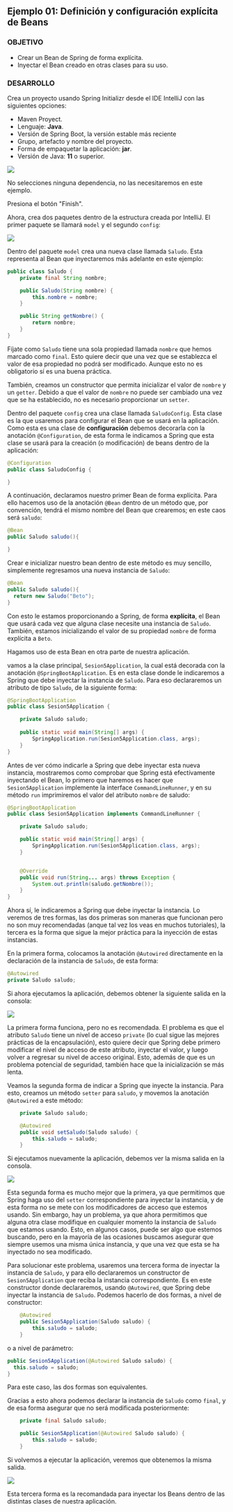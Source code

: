 ## Ejemplo 01: Definición y configuración explícita de Beans

### OBJETIVO

- Crear un Bean de Spring de forma explícita.
- Inyectar el Bean creado en otras clases para su uso.


### DESARROLLO

Crea un proyecto usando Spring Initializr desde el IDE IntelliJ con las siguientes opciones:

  - Maven Proyect.
  - Lenguaje: **Java**.
  - Versión de Spring Boot, la versión estable más reciente
  - Grupo, artefacto y nombre del proyecto.
  - Forma de empaquetar la aplicación: **jar**.
  - Versión de Java: **11** o superior.

![](img/img_001.png)

No selecciones ninguna dependencia, no las necesitaremos en este ejemplo.

Presiona el botón "Finish".

Ahora, crea dos paquetes dentro de la estructura creada por IntelliJ. El primer paquete se llamará `model` y el segundo `config`:

![](img/img_002.png)

Dentro del paquete `model` crea una nueva clase llamada `Saludo`. Esta representa al Bean que inyectaremos más adelante en este ejemplo:

```java
public class Saludo {
    private final String nombre;

    public Saludo(String nombre) {
        this.nombre = nombre;
    }

    public String getNombre() {
        return nombre;
    }
}
```

Fíjate como `Saludo` tiene una sola propiedad llamada `nombre` que hemos marcado como `final`. Esto quiere decir que una vez que se establezca el valor de esa propiedad no podrá ser modificado. Aunque esto no es obligatorio sí es una buena práctica.

También, creamos un constructor que permita inicializar el valor de `nombre` y un `getter`. Debido a que el valor de `nombre` no puede ser cambiado una vez que se ha establecido, no es necesario proporcionar un `setter`.

Dentro del paquete `config` crea una clase llamada `SaludoConfig`. Esta clase es la que usaremos para configurar el Bean que se usará en la aplicación. Como esta es una clase de **configuración** debemos decorarla con la anotación `@Configuration`, de esta forma le indicamos a Spring que esta clase se usará para la creación (o modificación) de beans dentro de la aplicación:

```java
@Configuration
public class SaludoConfig {

}
```

A continuación, declaramos nuestro primer Bean de forma explícita. Para ello hacemos uso de la anotación `@Bean` dentro de un método que, por convención, tendrá el mismo nombre del Bean que crearemos; en este caos será `saludo`:

```java
@Bean
public Saludo saludo(){

}
```

Crear e inicializar nuestro bean dentro de este método es muy sencillo, simplemente regresamos una nueva instancia de `Saludo`:

```java
@Bean
public Saludo saludo(){
  return new Saludo("Beto");
}
```

Con esto le estamos proporcionando a Spring, de forma **explícita**, el Bean que usará cada vez que alguna clase necesite una instancia de `Saludo`. También, estamos inicializando el valor de su propiedad `nombre` de forma explícita a `Beto`.

Hagamos uso de esta Bean en otra parte de nuestra aplicación.

vamos a la clase principal, `Sesion5Application`, la cual está decorada con la anotación `@SpringBootApplication`. Es en esta clase donde le indicaremos a Spring que debe inyectar la instancia de `Saludo`. Para eso declararemos un atributo de tipo `Saludo`, de la siguiente forma:

```java
@SpringBootApplication
public class Sesion5Application {

    private Saludo saludo;
    
    public static void main(String[] args) {
        SpringApplication.run(Sesion5Application.class, args);
    }   
}
```

Antes de ver cómo indicarle a Spring que debe inyectar esta nueva instancia, mostraremos como comprobar que Spring está efectívamente inyectando el Bean, lo primero que haremos es hacer que `Sesion5Application` implemente la interface `CommandLineRunner`, y en su método `run` imprimiremos el valor del atributo `nombre` de saludo:

```java
@SpringBootApplication
public class Sesion5Application implements CommandLineRunner {

    private Saludo saludo;

    public static void main(String[] args) {
        SpringApplication.run(Sesion5Application.class, args);
    }


	@Override
	public void run(String... args) throws Exception {
		System.out.println(saludo.getNombre());
	}
}
```

Ahora sí, le indicaremos a Spring que debe inyectar la instancia. Lo veremos de tres formas, las dos primeras son maneras que funcionan pero no son muy recomendadas (anque tal vez los veas en muchos tutoriales), la tercera es la forma que sigue la mejor práctica para la inyección de estas instancias.

En la primera forma, colocamos la anotación `@Autowired` directamente en la declaración de la instancia de `Saludo`, de esta forma:

```java
@Autowired
private Saludo saludo;
```

Si ahora ejecutamos la aplicación, debemos obtener la siguiente salida en la consola:

![](img/img_003.png)

La primera forma funciona, pero no es recomendada. El problema es que el atributo `Saludo` tiene un nivel de acceso `private` (lo cual sigue las mejores prácticas de la encapsulación), esto quiere decir que Spring debe primero modificar el nivel de acceso de este atributo, inyectar el valor, y luego volver a regresar su nivel de acceso original. Esto, además de que es un problema potencial de seguridad, también hace que la inicialización se más lenta.

Veamos la segunda forma de indicar a Spring que inyecte la instancia. Para esto, creamos un método `setter` para `saludo`, y movemos la anotación `@Autowired` a este método:

```java
    private Saludo saludo;

    @Autowired
    public void setSaludo(Saludo saludo) {
        this.saludo = saludo;
    }
```

Si ejecutamos nuevamente la aplicación, debemos ver la misma salida en la consola. 

![](img/img_003.png)

Esta segunda forma es mucho mejor que la primera, ya que permitimos que Spring haga uso del `setter` correspondiente para inyectar la instancia, y de esta forma no se mete con los modificadores de acceso que estemos usando. Sin embargo, hay un problema, ya que ahora permitimos que alguna otra clase modifique en cualquier momento la instancia de `Saludo` que estamos usando. Esto, en algunos casos, puede ser algo que estemos buscando, pero en la mayoría de las ocasiones buscamos asegurar que siempre usemos una misma única instancia, y que una vez que esta se ha inyectado no sea modificado. 

Para solucionar este problema, usaremos una tercera forma de inyectar la instancia de `Saludo`, y para ello declararemos un constructor de `Sesion5Application` que reciba la instancia correspondiente. Es en este constructor donde declararemos, usando `@Autowired`, que Spring debe inyectar la instancia de `Saludo`. Podemos hacerlo de dos formas, a nivel de constructor:

```java
    @Autowired
    public Sesion5Application(Saludo saludo) {
        this.saludo = saludo;
    }
```

o a nivel de parámetro:

```java
public Sesion5Application(@Autowired Saludo saludo) {
  this.saludo = saludo; 
}
```

Para este caso, las dos formas son equivalentes. 

Gracias a esto ahora podemos declarar la instancia de `Saludo` como `final`, y de esa forma asegurar que no será modificada posteriormente:

```java
    private final Saludo saludo;

    public Sesion5Application(@Autowired Saludo saludo) {
        this.saludo = saludo;
    }
```

Si volvemos a ejecutar la aplicación, veremos que obtenemos la misma salida.

![](img/img_003.png)

Esta tercera forma es la recomandada para inyectar los Beans dentro de las distintas clases de nuestra aplicación.